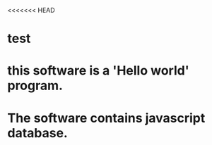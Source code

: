 <<<<<<< HEAD
# test
# this software is a 'Hello world' program.
# The software contains javascript database. 

